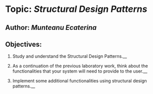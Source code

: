 # Topic: *Structural Design Patterns*
Author: *Munteanu Ecaterina*
------
## Objectives:
1. Study and understand the Structural Design Patterns.__

2. As a continuation of the previous laboratory work, think about the functionalities that your system will need to provide to the user.__

3. Implement some additional functionalities using structural design patterns.__

